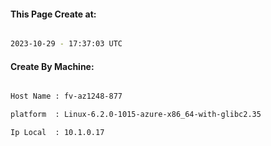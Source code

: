 
   
#### This Page Create at:

```bash

2023-10-29 - 17:37:03 UTC

```

#### Create By Machine:

```bash

Host Name : fv-az1248-877

platform  : Linux-6.2.0-1015-azure-x86_64-with-glibc2.35

Ip Local  : 10.1.0.17

```

